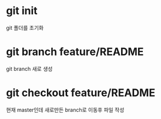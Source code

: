 # git init
git 폴더를 초기화

# git branch feature/README
git branch 새로 생성

# git checkout feature/README
현재 master인데 새로만든 branch로 이동후 파일 작성

